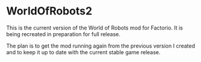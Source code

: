 # WorldOfRobots2
This is the current version of the World of Robots mod for Factorio. It is being recreated in preparation for full release.

The plan is to get the mod running again from the previous version I created and to keep it up to date with the current stable game release.
